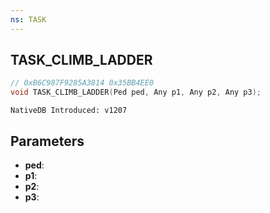 ```yaml
---
ns: TASK
---
```

## TASK_CLIMB_LADDER

```c
// 0xB6C987F9285A3814 0x35BB4EE0
void TASK_CLIMB_LADDER(Ped ped, Any p1, Any p2, Any p3);
```

```
NativeDB Introduced: v1207
```

## Parameters
* **ped**:
* **p1**:
* **p2**:
* **p3**:
